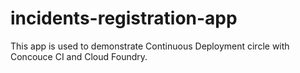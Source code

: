# incidents-registration-app

This app is used to demonstrate Continuous Deployment circle with Concouce CI and Cloud Foundry.


